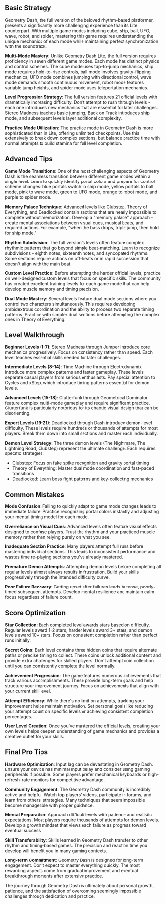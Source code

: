 

## Basic Strategy

Geometry Dash, the full version of the beloved rhythm-based platformer, presents a significantly more challenging experience than its Lite counterpart. With multiple game modes including cube, ship, ball, UFO, wave, robot, and spider, mastering this game requires understanding the unique mechanics of each mode while maintaining perfect synchronization with the soundtrack.

**Multi-Mode Mastery**: Unlike Geometry Dash Lite, the full version requires proficiency in seven different game modes. Each mode has distinct physics and control schemes. The cube mode uses tap-to-jump mechanics, ship mode requires hold-to-rise controls, ball mode involves gravity-flipping mechanics, UFO mode combines jumping with directional control, wave mode demands smooth continuous movement, robot mode features variable jump heights, and spider mode uses teleportation mechanics.

**Level Progression Strategy**: The full version features 21 official levels with dramatically increasing difficulty. Don't attempt to rush through levels - each one introduces new mechanics that are essential for later challenges. Stereo Madness teaches basic jumping, Back on Track introduces ship mode, and subsequent levels layer additional complexity.

**Practice Mode Utilization**: The practice mode in Geometry Dash is more sophisticated than in Lite, offering unlimited checkpoints. Use this extensively to break down complex sections, but balance practice time with normal attempts to build stamina for full level completion.

## Advanced Tips

**Game Mode Transitions**: One of the most challenging aspects of Geometry Dash is the seamless transition between different game modes within a single level. Learn to quickly identify portal colors and prepare for control scheme changes: blue portals switch to ship mode, yellow portals to ball mode, pink to wave mode, green to UFO mode, orange to robot mode, and purple to spider mode.

**Memory Palace Technique**: Advanced levels like Clubstep, Theory of Everything, and Deadlocked contain sections that are nearly impossible to complete without memorization. Develop a "memory palace" approach - create mental associations between visual cues, musical beats, and required actions. For example, "when the bass drops, triple jump, then hold for ship mode."

**Rhythm Subdivision**: The full version's levels often feature complex rhythmic patterns that go beyond simple beat-matching. Learn to recognize subdivisions - eighth notes, sixteenth notes, and syncopated rhythms. Some sections require actions on off-beats or in rapid succession that doesn't align with the main beat.

**Custom Level Practice**: Before attempting the harder official levels, practice on well-designed custom levels that focus on specific skills. The community has created excellent training levels for each game mode that can help develop muscle memory and timing precision.

**Dual Mode Mastery**: Several levels feature dual mode sections where you control two characters simultaneously. This requires developing ambidextrous coordination and the ability to process two separate timing patterns. Practice with simpler dual sections before attempting the complex ones in Theory of Everything.

## Level Walkthrough

**Beginner Levels (1-7)**: Stereo Madness through Jumper introduce core mechanics progressively. Focus on consistency rather than speed. Each level teaches essential skills needed for later challenges.

**Intermediate Levels (8-14)**: Time Machine through Electrodynamix introduce more complex patterns and faster gameplay. These levels separate casual players from serious enthusiasts. Pay special attention to Cycles and xStep, which introduce timing patterns essential for demon levels.

**Advanced Levels (15-18)**: Clutterfunk through Geometrical Dominator feature complex multi-mode gameplay and require significant practice. Clutterfunk is particularly notorious for its chaotic visual design that can be disorienting.

**Expert Levels (19-21)**: Deadlocked through Dash introduce demon-level difficulty. These levels require hundreds or thousands of attempts for most players. Break them down into small sections and master each individually.

**Demon Level Strategy**: The three demon levels (The Nightmare, The Lightning Road, Clubstep) represent the ultimate challenge. Each requires specific strategies:
- Clubstep: Focus on fake spike recognition and gravity portal timing
- Theory of Everything: Master dual mode coordination and fast-paced transitions
- Deadlocked: Learn boss fight patterns and key-collecting mechanics

## Common Mistakes

**Mode Confusion**: Failing to quickly adapt to game mode changes leads to immediate failure. Practice recognizing portal colors instantly and adjusting your mental timing model for each mode.

**Overreliance on Visual Cues**: Advanced levels often feature visual effects designed to confuse players. Trust the rhythm and your practiced muscle memory rather than relying purely on what you see.

**Inadequate Section Practice**: Many players attempt full runs before mastering individual sections. This leads to inconsistent performance and wastes time re-playing sections you've already mastered.

**Premature Demon Attempts**: Attempting demon levels before completing all regular levels almost always results in frustration. Build your skills progressively through the intended difficulty curve.

**Poor Failure Recovery**: Getting upset after failures leads to tense, poorly-timed subsequent attempts. Develop mental resilience and maintain calm focus regardless of failure count.

## Score Optimization

**Star Collection**: Each completed level awards stars based on difficulty. Regular levels award 1-2 stars, harder levels award 3+ stars, and demon levels award 10+ stars. Focus on consistent completion rather than perfect runs initially.

**Secret Coins**: Each level contains three hidden coins that require alternate paths or precise timing to collect. These coins unlock additional content and provide extra challenges for skilled players. Don't attempt coin collection until you can consistently complete the level normally.

**Achievement Progression**: The game features numerous achievements that track various accomplishments. These provide long-term goals and help structure your improvement journey. Focus on achievements that align with your current skill level.

**Attempt Efficiency**: While there's no limit on attempts, tracking your improvement helps maintain motivation. Set personal goals like reducing your attempt count on specific levels or achieving consistent completion percentages.

**User Level Creation**: Once you've mastered the official levels, creating your own levels helps deepen understanding of game mechanics and provides a creative outlet for your skills.

## Final Pro Tips

**Hardware Optimization**: Input lag can be devastating in Geometry Dash. Ensure your device has minimal input delay and consider using gaming peripherals if possible. Some players prefer mechanical keyboards or high-refresh-rate monitors for competitive advantage.

**Community Engagement**: The Geometry Dash community is incredibly active and helpful. Watch top players' videos, participate in forums, and learn from others' strategies. Many techniques that seem impossible become manageable with proper guidance.

**Mental Preparation**: Approach difficult levels with patience and realistic expectations. Most players require thousands of attempts for demon levels. Develop a growth mindset that views each failure as progress toward eventual success.

**Skill Transferability**: Skills learned in Geometry Dash transfer to other rhythm and timing-based games. The precision and reaction time you develop will benefit you in many gaming contexts.

**Long-term Commitment**: Geometry Dash is designed for long-term engagement. Don't expect to master everything quickly. The most rewarding aspects come from gradual improvement and eventual breakthrough moments after extensive practice.

The journey through Geometry Dash is ultimately about personal growth, patience, and the satisfaction of overcoming seemingly impossible challenges through dedication and practice.